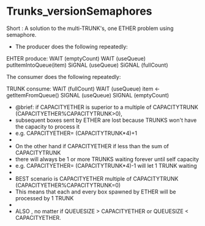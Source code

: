 Trunks_versionSemaphores
========================

Short  : A solution to the multi-TRUNK's, one ETHER problem using semaphore.
 *	The producer does the following repeatedly:

EHTER produce:
    WAIT (emptyCount)
    WAIT (useQueue)
    putItemIntoQueue(item)
    SiGNAL (useQueue)
    SiGNAL (fullCount)

The consumer does the following repeatedly:

TRUNK consume:
    WAIT (fullCount)
    WAIT (useQueue)
    item ← getItemFromQueue()
    SIGNAL (useQueue)
    SIGNAL (emptyCount)

 * @brief: if CAPACITYETHER is superior to a multiple of CAPACITYTRUNK (CAPACITYETHER%CAPACITYTRUNK>0),
 * subsequent boxes sent by ETHER are lost because TRUNKS won't have the capacity to process it
 * e.g. CAPACITYETHER=  (CAPACITYTRUNK*4)+1
 *
 * On the other hand if CAPACITYETHER if less than the sum of CAPACITYTRUNK
 * there will always be 1 or more TRUNKS waiting forever until self capacity
 * e.g. CAPACITYETHER=  (CAPACITYTRUNK*4)-1 will let 1 TRUNK waiting
 *
 * BEST scenario is CAPACITYETHER multiple of CAPACITYTRUNK (CAPACITYETHER%CAPACITYTRUNK=0)
 * This means that each and every box spawned by ETHER will be processed by 1 TRUNK
 *
 * ALSO , no matter if QUEUESIZE > CAPACITYETHER or QUEUESIZE < CAPACITYETHER.
